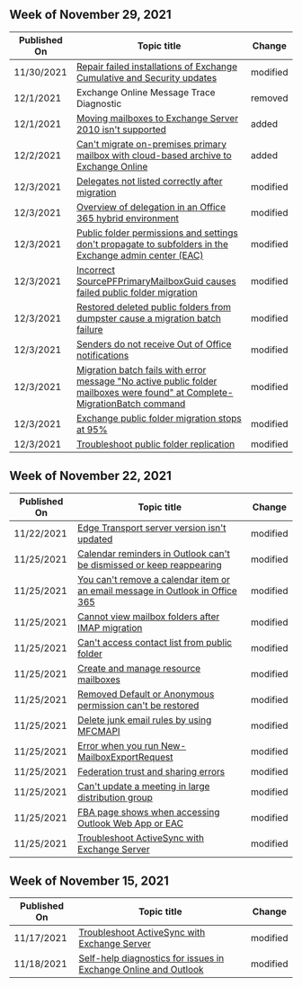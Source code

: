 <!-- This file is generated automatically each week. Changes made to this file will be overwritten.-->



## Week of November 29, 2021


| Published On |Topic title | Change |
|------|------------|--------|
| 11/30/2021 | [Repair failed installations of Exchange Cumulative and Security updates](/exchange/troubleshoot/client-connectivity/exchange-security-update-issues) | modified |
| 12/1/2021 | Exchange Online Message Trace Diagnostic | removed |
| 12/1/2021 | [Moving mailboxes to Exchange Server 2010 isn't supported](/exchange/troubleshoot/move-mailboxes/cannot-migrate-to-exchange-2010) | added |
| 12/2/2021 | [Can't migrate on-premises primary mailbox with cloud-based archive to Exchange Online](/exchange/troubleshoot/move-mailboxes/cannot-migrate-on-premises-primary-mailbox) | added |
| 12/3/2021 | [Delegates not listed correctly after migration](/exchange/troubleshoot/send-emails/delegates-not-listed-correctly-in-outlook-after-migration) | modified |
| 12/3/2021 | [Overview of delegation in an Office 365 hybrid environment](/exchange/troubleshoot/send-emails/overview-delegation-office-365-hybrid) | modified |
| 12/3/2021 | [Public folder permissions and settings don't propagate to subfolders in the Exchange admin center (EAC)](/exchange/troubleshoot/public-folders/permissions-settings-not-propagate-eac) | modified |
| 12/3/2021 | [Incorrect SourcePFPrimaryMailboxGuid causes failed public folder migration](/exchange/troubleshoot/public-folders/pf-migration-fails-sourcepfprimarymailboxguid) | modified |
| 12/3/2021 | [Restored deleted public folders from dumpster cause a migration batch failure](/exchange/troubleshoot/public-folders/public-folder-migration-batch-error) | modified |
| 12/3/2021 | [Senders do not receive Out of Office notifications](/exchange/troubleshoot/send-emails/senders-not-receiving-out-of-office-notifications) | modified |
| 12/3/2021 | [Migration batch fails with error message "No active public folder mailboxes were found" at Complete-MigrationBatch command](/exchange/troubleshoot/public-folders/migrationbatch-fails-no-public-folder-mailboxes) | modified |
| 12/3/2021 | [Exchange public folder migration stops at 95%](/exchange/troubleshoot/public-folders/public-folder-migration-fails) | modified |
| 12/3/2021 | [Troubleshoot public folder replication](/exchange/troubleshoot/public-folders/troubleshoot-public-folder-replication) | modified |


## Week of November 22, 2021


| Published On |Topic title | Change |
|------|------------|--------|
| 11/22/2021 | [Edge Transport server version isn't updated](/exchange/troubleshoot/administration/incorrect-edge-transport-server-version-eac-ecp) | modified |
| 11/25/2021 | [Calendar reminders in Outlook can't be dismissed or keep reappearing](/exchange/troubleshoot/calendars/cannot-dismiss-outlook-calendar-reminders) | modified |
| 11/25/2021 | [You can't remove a calendar item or an email message in Outlook in Office 365](/exchange/troubleshoot/calendars/cannot-remove-items) | modified |
| 11/25/2021 | [Cannot view mailbox folders after IMAP migration](/exchange/troubleshoot/move-or-migrate-mailboxes/cannot-view-mailbox-folders-after-imap-migration) | modified |
| 11/25/2021 | [Can't access contact list from public folder](/exchange/troubleshoot/public-folders/cannot-access-contact-list) | modified |
| 11/25/2021 | [Create and manage resource mailboxes](/exchange/troubleshoot/user-and-shared-mailboxes/create-and-manage-resource-mailboxes) | modified |
| 11/25/2021 | [Removed Default or Anonymous permission can't be restored](/exchange/troubleshoot/administration/default-anonymous-permission-cannot-restore) | modified |
| 11/25/2021 | [Delete junk email rules by using MFCMAPI](/exchange/troubleshoot/administration/delete-junk-email-rules-mfcmapi-exchange) | modified |
| 11/25/2021 | [Error when you run New-MailboxExportRequest](/exchange/troubleshoot/administration/error-run-new-mailboxexportrequest) | modified |
| 11/25/2021 | [Federation trust and sharing errors](/exchange/troubleshoot/administration/federation-trust-sharing-errors) | modified |
| 11/25/2021 | [Can't update a meeting in large distribution group](/exchange/troubleshoot/administration/too-many-recipients-update-meeting-distribution-group) | modified |
| 11/25/2021 | [FBA page shows when accessing Outlook Web App or EAC](/exchange/troubleshoot/client-connectivity/fba-page-shows-when-accessing-owa-or-eac) | modified |
| 11/25/2021 | [Troubleshoot ActiveSync with Exchange Server](/exchange/troubleshoot/client-connectivity/troubleshoot-activesync-with-exchange-server) | modified |


## Week of November 15, 2021


| Published On |Topic title | Change |
|------|------------|--------|
| 11/17/2021 | [Troubleshoot ActiveSync with Exchange Server](/exchange/troubleshoot/client-connectivity/troubleshoot-activesync-with-exchange-server) | modified |
| 11/18/2021 | [Self-help diagnostics for issues in Exchange Online and Outlook](/exchange/troubleshoot/administration/self-help-diagnostics) | modified |

